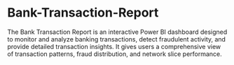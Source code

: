 # Bank-Transaction-Report
The Bank Transaction Report is an interactive Power BI dashboard designed to monitor and analyze banking transactions, detect fraudulent activity, and provide detailed transaction insights. It gives users a comprehensive view of transaction patterns, fraud distribution, and network slice performance.

